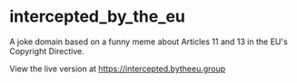 # intercepted_by_the_eu

A joke domain based on a funny meme about Articles 11 and 13 in the EU's Copyright Directive.

View the live version at https://intercepted.bytheeu.group

